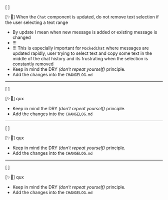 [ ]

[✨🦉] When the `Chat` component is updated, do not remove text selection if the user selecting a text range

-   By update I mean when new message is added or existing message is changed
-   !!!
-   !!! This is especially important for `MockedChat` where messages are updated rapidly, user trying to select text and copy some text in the middle of the chat history and its frustrating when the selection is constantly removed
-   Keep in mind the DRY _(don't repeat yourself)_ principle.
-   Add the changes into the `CHANGELOG.md`

---

[ ]

[✨🦉] qux

-   Keep in mind the DRY _(don't repeat yourself)_ principle.
-   Add the changes into the `CHANGELOG.md`

---

[ ]

[✨🦉] qux

-   Keep in mind the DRY _(don't repeat yourself)_ principle.
-   Add the changes into the `CHANGELOG.md`

---

[ ]

[✨🦉] qux

-   Keep in mind the DRY _(don't repeat yourself)_ principle.
-   Add the changes into the `CHANGELOG.md`

